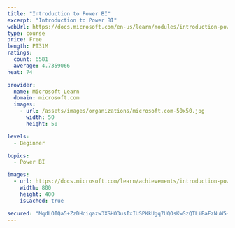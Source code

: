 ```yaml
---
title: "Introduction to Power BI"
excerpt: "Introduction to Power BI"
webUrl: https://docs.microsoft.com/en-us/learn/modules/introduction-power-bi/
type: course
price: Free
length: PT31M
ratings:
  count: 6581
  average: 4.7359066
heat: 74

provider:
  name: Microsoft Learn
  domain: microsoft.com
  images:
    - url: /assets/images/organizations/microsoft.com-50x50.jpg
      width: 50
      height: 50

levels:
  - Beginner

topics:
  - Power BI

images:
  - url: https://docs.microsoft.com/learn/achievements/introduction-power-bi-social.png
    width: 800
    height: 400
    isCached: true

secured: "MqdLOIQa5+ZzDHciqazw3XSHO3usIxIUSPKkUgq7UQOsKwSzQTLiBaFzNuW5+YfPj147mLucf0Xa7MnZIr93yTvVfg5edFeQ4SRd1Fln5nujxWuA7WHuaZzGSmVHyTyhqv/c906RBJx4V7qHbz1r4UNvWPb+zvYOaIuvO7w4Qkj5Ma1Pir/Z0Do65qD7x5Js3ja3gnIqCZT65LosjvK6SX99uvU82Ib6n5rdnofnfkIE4qDVNj6goUjIGdeaT1WT7thQfDjQ244zJVor9/DqjIlED6ICG8FbiStI1pr/a6D5mx9N4o9hOcFnxDFFIq3B/ds3/OnQqHII7JvPXdqnh/4nyqDr2r+SL4bOtnMkDfr2myxeaVkXri6t3XHmmKvMZLU+12pMk/dGEmQd5T9AACtodoi9bnE2aoFbRUezhnE=;AWzlNa6hanyN8rCr0n2t3Q=="
---
```


